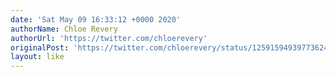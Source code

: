 ```yaml
---
date: 'Sat May 09 16:33:12 +0000 2020'
authorName: Chloe Revery
authorUrl: 'https://twitter.com/chloerevery'
originalPost: 'https://twitter.com/chloerevery/status/1259159493977362433'
layout: like
---
```

